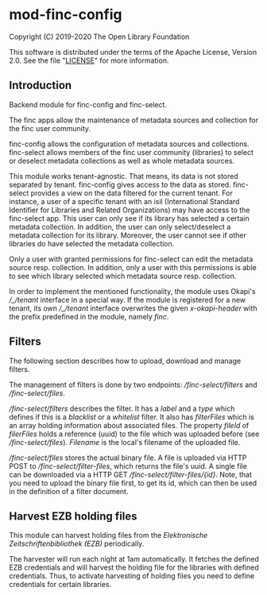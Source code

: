# mod-finc-config

Copyright (C) 2019-2020 The Open Library Foundation

This software is distributed under the terms of the Apache License,
Version 2.0. See the file "[LICENSE](LICENSE)" for more information.

## Introduction

Backend module for finc-config and finc-select.

The finc apps allow the maintenance of metadata sources and collection for the finc user community. 

finc-config allows the configuration of metadata sources and collections. finc-select allows members of the finc user community (libraries) to select or deselect metadata collections as well as whole metadata sources.

This module works tenant-agnostic. That means, its data is not stored separated by tenant. finc-config gives access to the data as stored. finc-select provides a view on the data filtered for the current tenant. For instance, a user of a specific tenant with an isil (International Standard Identifier for Libraries and Related Organizations) may have access to the finc-select app. This user can only see if its library has selected a certain metadata collection. In addition, the user can only select/deselect a metadata collection for its library. Moreover, the user cannot see if other libraries do have selected the metadata collection.

Only a user with granted permissions for finc-select can edit the metadata source resp. collection. In addition, only a user with this permissions is able to see which library selected which metadata source resp. collection.

In order to implement the mentioned functionality, the module uses Okapi's */_/tenant* interface in a special way. If the module is registered for a new tenant, its own */_/tenant* interface overwrites the given *x-okapi-header* with the prefix predefined in the module, namely *finc*.

## Filters

The following section describes how to upload, download and manage filters.

The management of filters is done by two endpoints: */finc-select/filters* and */finc-select/files*.

*/finc-select/filters* describes the filter. It has a *label* and a *type* which defines if this is a *blacklist* or a *whitelist* filter. It also has *filterFiles* which is an array holding information about associated files. The property *fileId* of *filerFiles* holds a reference (uuid) to the file which was uploaded before (see */finc-select/files*). *Filename* is the local's filename of the uploaded file.

*/finc-select/files* stores the actual binary file. A file is uploaded via HTTP POST to */finc-select/filter-files*, which returns the file's uuid. A single file can be downloaded via a HTTP GET */finc-select/filter-files/{id}*. Note, that you need to upload the binary file first, to get its id, which can then be used in the definition of a filter document.

## Harvest EZB holding files

This module can harvest holding files from the *Elektronische Zeitschriftenbibliothek (EZB)* periodically.

The harvester will run each night at 1am automatically. It fetches the defined EZB credentials and will harvest the holding file for the libraries with defined credentials. Thus, to activate harvesting of holding files you need to define credentials for certain libraries.